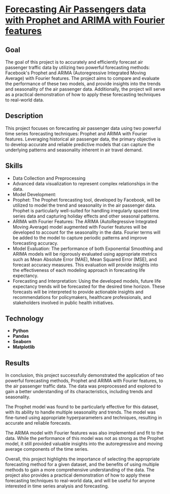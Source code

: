 <h1><a href="https://github.com/YelyzavetaBen/Project6/blob/main/Prophet%20%26%20Fourier.ipynb">Forecasting Air Passengers data with Prophet and ARIMA with Fourier features</a></h1>
<h2>Goal</h2>
The goal of this project is to accurately and efficiently forecast air passenger traffic data by utilizing two powerful forecasting methods: Facebook's Prophet and ARIMA (Autoregressive Integrated Moving Average) with Fourier features. The project aims to compare and evaluate the performance of these two models, and provide insights into the trends and seasonality of the air passenger data. Additionally, the project will serve as a practical demonstration of how to apply these forecasting techniques to real-world data.


<h2>Description</h2>
This project focuses on forecasting air passenger data using two powerful time series forecasting techniques: Prophet and ARIMA with Fourier features. Leveraging historical air passenger data, the primary objective is to develop accurate and reliable predictive models that can capture the underlying patterns and seasonality inherent in air travel demand.


<h2>Skills</h2>

- Data Collection and Preprocessing
- Advanced data visualization to represent complex relationships in the data.
- Model Development:
- Prophet: The Prophet forecasting tool, developed by Facebook, will be utilized to model the trend and seasonality in the air passenger data. Prophet is particularly well-suited for handling irregularly spaced time series data and capturing holiday effects and other seasonal patterns.
- ARIMA with Fourier Features: The ARIMA (AutoRegressive Integrated Moving Average) model augmented with Fourier features will be developed to account for the seasonality in the data. Fourier terms will be added to the model to capture periodic patterns and improve forecasting accuracy.
- Model Evaluation: The performance of both Exponential Smoothing and ARIMA models will be rigorously evaluated using appropriate metrics such as Mean Absolute Error (MAE), Mean Squared Error (MSE), and forecast accuracy measures. This evaluation will provide insights into the effectiveness of each modeling approach in forecasting life expectancy.
- Forecasting and Interpretation: Using the developed models, future life expectancy trends will be forecasted for the desired time horizon. These forecasts will be interpreted to provide actionable insights and recommendations for policymakers, healthcare professionals, and stakeholders involved in public health initiatives.

<h2>Technology</h2>

- <b>Python</b> 
- <b>Pandas</b>
- <b>Seaborn</b> 
- <b>Matplotlib</b>



<h2>Results</h2>
In conclusion, this project successfully demonstrated the application of two powerful forecasting methods, Prophet and ARIMA with Fourier features, to the air passenger traffic data. The data was preprocessed and explored to gain a better understanding of its characteristics, including trends and seasonality.

The Prophet model was found to be particularly effective for this dataset, with its ability to handle multiple seasonality and trends. The model was fine-tuned using appropriate hyperparameters and techniques, resulting in accurate and reliable forecasts.

The ARIMA model with Fourier features was also implemented and fit to the data. While the performance of this model was not as strong as the Prophet model, it still provided valuable insights into the autoregressive and moving average components of the time series.

Overall, this project highlights the importance of selecting the appropriate forecasting method for a given dataset, and the benefits of using multiple methods to gain a more comprehensive understanding of the data. The project also provides a practical demonstration of how to apply these forecasting techniques to real-world data, and will be useful for anyone interested in time series analysis and forecasting.
